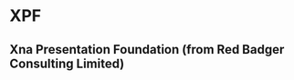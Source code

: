 XPF
===

Xna Presentation Foundation (from Red Badger Consulting Limited)
--------------------------------------------------------------